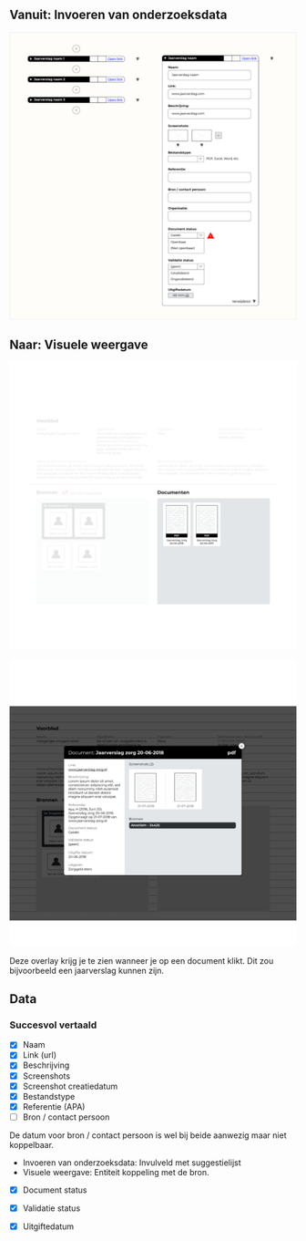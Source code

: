 
## Vanuit: Invoeren van onderzoeksdata

![Invoeren van documenten](content/input-documents.png)




## Naar: Visuele weergave

![Documenten](content/documents.png)


![Overlay document](content/designs3.png)

Deze overlay krijg je te zien wanneer je op een document klikt. Dit zou bijvoorbeeld een jaarverslag kunnen zijn.


## Data

### Succesvol vertaald

- [x] Naam
- [x] Link (url)
- [x] Beschrijving
- [x] Screenshots
- [x] Screenshot creatiedatum
- [x] Bestandstype
- [x] Referentie (APA)
- [ ] Bron / contact persoon

De datum voor bron / contact persoon is wel bij beide aanwezig maar niet koppelbaar.
- Invoeren van onderzoeksdata: Invulveld met suggestielijst
- Visuele weergave: Entiteit koppeling met de bron.

- [x] Document status
- [x] Validatie status
- [x] Uitgiftedatum

